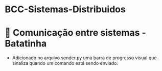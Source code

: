 # BCC-Sistemas-Distribuidos

# :sweet_potato: Comunicação entre sistemas - Batatinha
- Adicionado no arquivo sender.py uma barra de progresso visual que sinaliza quando um comando está sendo enviado.
